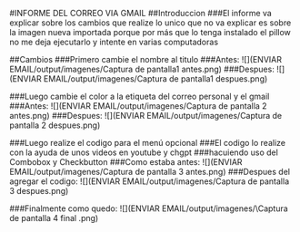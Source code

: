 #INFORME DEL CORREO VIA GMAIL
##Introduccion
###El informe va explicar sobre los cambios que realize lo unico que no va explicar es sobre la imagen nueva importada porque por más que lo tenga instalado el pillow no me deja ejecutarlo y intente en varias computadoras 

##Cambios 
###Primero cambie el nombre al titulo 
###Antes:
![](ENVIAR EMAIL/output/imagenes/Captura de pantalla1 antes.png)
###Despues:
![](ENVIAR EMAIL/output/imagenes/Captura de pantalla1 despues.png)

###Luego cambie el color a la etiqueta del correo personal y el gmail
###Antes:
![](ENVIAR EMAIL/output/imagenes/Captura de pantalla 2 antes.png)
###Despues:
![](ENVIAR EMAIL/output/imagenes/Captura de pantalla 2 despues.png)

###Luego realize el codigo para el menú opcional 
###El codigo lo realize con la ayuda de unos videos en youtube y chgpt
###hacuiendo uso del Combobox y Checkbutton
###Como estaba antes:
![](ENVIAR EMAIL/output/imagenes/Captura de pantalla 3 antes.png)
###Despues del agregar el codigo:
![](ENVIAR EMAIL/output/imagenes/Captura de pantalla 3 despues.png)

###Finalmente como quedo:
![](ENVIAR EMAIL/output/imagenes/\Captura de pantalla 4  final .png)
